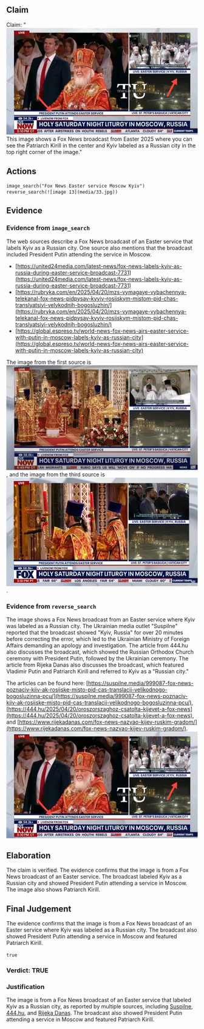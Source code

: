 ## Claim
Claim: "![image 13](media/33.jpg) This image shows a Fox News broadcast from Easter 2025 where you can see the Patriarch Kirill in the center and Kyiv labeled as a Russian city in the top right corner of the image."

## Actions
```
image_search("Fox News Easter service Moscow Kyiv")
reverse_search(![image 13](media/33.jpg))
```

## Evidence
### Evidence from `image_search`
The web sources describe a Fox News broadcast of an Easter service that labels Kyiv as a Russian city. One source also mentions that the broadcast included President Putin attending the service in Moscow.

*   [https://united24media.com/latest-news/fox-news-labels-kyiv-as-russia-during-easter-service-broadcast-7731](https://united24media.com/latest-news/fox-news-labels-kyiv-as-russia-during-easter-service-broadcast-7731)
*   [https://rubryka.com/en/2025/04/20/mzs-vymagaye-vybachennya-telekanal-fox-news-pidpysav-kyyiv-rosijskym-mistom-pid-chas-translyatsiyi-velykodnih-bogosluzhin/](https://rubryka.com/en/2025/04/20/mzs-vymagaye-vybachennya-telekanal-fox-news-pidpysav-kyyiv-rosijskym-mistom-pid-chas-translyatsiyi-velykodnih-bogosluzhin/)
*   [https://global.espreso.tv/world-news-fox-news-airs-easter-service-with-putin-in-moscow-labels-kyiv-as-russian-city](https://global.espreso.tv/world-news-fox-news-airs-easter-service-with-putin-in-moscow-labels-kyiv-as-russian-city)

The image from the first source is ![image 6301](media/2025-08-29_22-42-1756507360-943957.jpg), and the image from the third source is ![image 6302](media/2025-08-29_22-42-1756507361-473889.jpg).


### Evidence from `reverse_search`
The image shows a Fox News broadcast from an Easter service where Kyiv was labeled as a Russian city. The Ukrainian media outlet "Suspіlne" reported that the broadcast showed "Kyiv, Russia" for over 20 minutes before correcting the error, which led to the Ukrainian Ministry of Foreign Affairs demanding an apology and investigation. The article from 444.hu also discusses the broadcast, which showed the Russian Orthodox Church ceremony with President Putin, followed by the Ukrainian ceremony. The article from Rijeka Danas also discusses the broadcast, which featured Vladimir Putin and Patriarch Kirill and referred to Kyiv as a "Russian city."

The articles can be found here: [https://suspilne.media/999087-fox-news-poznaciv-kiiv-ak-rosijske-misto-pid-cas-translacii-velikodnogo-bogosluzinna-pcu/](https://suspilne.media/999087-fox-news-poznaciv-kiiv-ak-rosijske-misto-pid-cas-translacii-velikodnogo-bogosluzinna-pcu/), [https://444.hu/2025/04/20/oroszorszaghoz-csatolta-kijevet-a-fox-news](https://444.hu/2025/04/20/oroszorszaghoz-csatolta-kijevet-a-fox-news), and [https://www.rijekadanas.com/fox-news-nazvao-kijev-ruskim-gradom/](https://www.rijekadanas.com/fox-news-nazvao-kijev-ruskim-gradom/). ![image 13](media/33.jpg)


## Elaboration
The claim is verified. The evidence confirms that the image is from a Fox News broadcast of an Easter service. The broadcast labeled Kyiv as a Russian city and showed President Putin attending a service in Moscow. The image also shows Patriarch Kirill.


## Final Judgement
The evidence confirms that the image is from a Fox News broadcast of an Easter service where Kyiv was labeled as a Russian city. The broadcast also showed President Putin attending a service in Moscow and featured Patriarch Kirill.

`true`

### Verdict: TRUE

### Justification
The image is from a Fox News broadcast of an Easter service that labeled Kyiv as a Russian city, as reported by multiple sources, including [Suspіlne](https://suspilne.media/999087-fox-news-poznaciv-kiiv-ak-rosijske-misto-pid-cas-translacii-velikodnogo-bogosluzinna-pcu/), [444.hu](https://444.hu/2025/04/20/oroszorszaghoz-csatolta-kijevet-a-fox-news), and [Rijeka Danas](https://www.rijekadanas.com/fox-news-nazvao-kijev-ruskim-gradom/). The broadcast also showed President Putin attending a service in Moscow and featured Patriarch Kirill.
